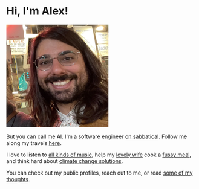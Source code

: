 # Hi, I'm Alex!

<img src="/assets/profile.webp" width="270" title="A picture of me!" id="profile" >

But you can call me Al. I'm a software engineer [on sabbatical](https://vagabonvivants.substack.com/p/why-were-taking-a-gap-year).
Follow me along my travels [here](https://merose.com/gapyear).

I love to listen to [all kinds of music](/faqs/#music), help my [lovely wife](http://camille.merose.com/) cook a
[fussy meal](/pesto/), and think hard about
[climate change solutions](https://www.youtube.com/watch?v=uGEQkws1Low).

You can check out my public profiles, reach out to me, or read [some of my thoughts](/blog/).
